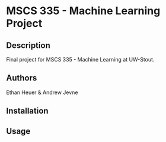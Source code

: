 # MSCS 335 - Machine Learning Project

## Description
Final project for MSCS 335 - Machine Learning at UW-Stout.

## Authors
Ethan Heuer & Andrew Jevne

## Installation

## Usage

